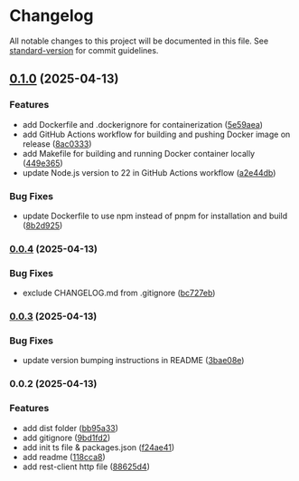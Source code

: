 # Changelog

All notable changes to this project will be documented in this file. See [standard-version](https://github.com/conventional-changelog/standard-version) for commit guidelines.

## [0.1.0](https://github.com/philopian/npm-standard-versioning/compare/v0.0.4...v0.1.0) (2025-04-13)


### Features

* add Dockerfile and .dockerignore for containerization ([5e59aea](https://github.com/philopian/npm-standard-versioning/commit/5e59aeae396b7e191a03d16cafa3ef4d46a65525))
* add GitHub Actions workflow for building and pushing Docker image on release ([8ac0333](https://github.com/philopian/npm-standard-versioning/commit/8ac03332f8b982277152997f42b20cad1a24517f))
* add Makefile for building and running Docker container locally ([449e365](https://github.com/philopian/npm-standard-versioning/commit/449e36578307e5c59c9301c7b065baf1e3e1a7b2))
* update Node.js version to 22 in GitHub Actions workflow ([a2e44db](https://github.com/philopian/npm-standard-versioning/commit/a2e44dba2acba3b38323d4b5ff6123383d6bfdbd))


### Bug Fixes

* update Dockerfile to use npm instead of pnpm for installation and build ([8b2d925](https://github.com/philopian/npm-standard-versioning/commit/8b2d92507576144d931d02542301d878e51a9499))

### [0.0.4](https://github.com/philopian/npm-standard-versioning/compare/v0.0.3...v0.0.4) (2025-04-13)


### Bug Fixes

* exclude CHANGELOG.md from .gitignore ([bc727eb](https://github.com/philopian/npm-standard-versioning/commit/bc727eb428c3f461d2a5a312acf3dec6042794d8))

### [0.0.3](https://github.com/philopian/npm-standard-versioning/compare/v0.0.2...v0.0.3) (2025-04-13)


### Bug Fixes

* update version bumping instructions in README ([3bae08e](https://github.com/philopian/npm-standard-versioning/commit/3bae08e0a03340e15b62423662bf60169254c037))

### 0.0.2 (2025-04-13)


### Features

* add dist folder ([bb95a33](https://github.com/philopian/npm-standard-versioning/commit/bb95a331fb720f5e32771597d2056cb050f0c435))
* add gitignore ([9bd1fd2](https://github.com/philopian/npm-standard-versioning/commit/9bd1fd26525e56ad520a9193c37737d184bb3f22))
* add init ts file & packages.json ([f24ae41](https://github.com/philopian/npm-standard-versioning/commit/f24ae41328cf918c64ce0dabbd869e12a393d453))
* add readme ([118cca8](https://github.com/philopian/npm-standard-versioning/commit/118cca8ec525e2db40e9d89badeabfa6d2095ff7))
* add rest-client http file ([88625d4](https://github.com/philopian/npm-standard-versioning/commit/88625d42a5ddeea86407c6ba7453fb15574c9206))
